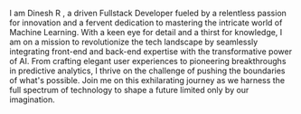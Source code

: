 I am Dinesh R , a driven Fullstack Developer fueled by a relentless passion for innovation and a fervent dedication to mastering the intricate world of Machine Learning. With a keen eye for detail and a thirst for knowledge, I am on a mission to revolutionize the tech landscape by seamlessly integrating front-end and back-end expertise with the transformative power of AI. From crafting elegant user experiences to pioneering breakthroughs in predictive analytics, I thrive on the challenge of pushing the boundaries of what's possible. Join me on this exhilarating journey as we harness the full spectrum of technology to shape a future limited only by our imagination.
